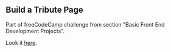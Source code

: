 ## Build a Tribute Page

Part of freeCodeCamp challenge from section "Basic Front End Development Projects".

Look it [here](https://ashyian.github.io/fcc_norman_borlaug/).
